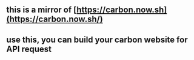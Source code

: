 ## this is a mirror of [https://carbon.now.sh](https://carbon.now.sh/)
## use this, you can build your carbon website for API request
